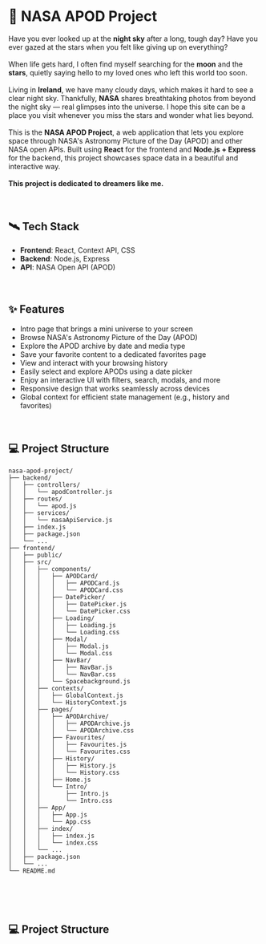# 🚀 NASA APOD Project
Have you ever looked up at the **night sky** after a long, tough day? Have you ever gazed at the stars when you felt like giving up on everything?
<br /><br />
When life gets hard, I often find myself searching for the **moon** and the **stars**, quietly saying hello to my loved ones who left this world too soon. 
<br /><br />
Living in **Ireland**, we have many cloudy days, which makes it hard to see a clear night sky. Thankfully, **NASA** shares breathtaking photos from beyond the night sky — real glimpses into the universe. I hope this site can be a place you visit whenever you miss the stars and wonder what lies beyond.
<br /><br />
This is the **NASA APOD Project**, a web application that lets you explore space through NASA's Astronomy Picture of the Day (APOD) and other NASA open APIs. Built using **React** for the frontend and **Node.js + Express** for the backend, this project showcases space data in a beautiful and interactive way.
<br /><br />
**This project is dedicated to dreamers like me.**
<br /><br /><br />


## 🛰️ Tech Stack
- **Frontend**: React, Context API, CSS
- **Backend**: Node.js, Express
- **API**: NASA Open API (APOD)
<br /><br /><br />


## ✨ Features
- Intro page that brings a mini universe to your screen
- Browse NASA's Astronomy Picture of the Day (APOD)
- Explore the APOD archive by date and media type
- Save your favorite content to a dedicated favorites page
- View and interact with your browsing history
- Easily select and explore APODs using a date picker
- Enjoy an interactive UI with filters, search, modals, and more
- Responsive design that works seamlessly across devices
- Global context for efficient state management (e.g., history and favorites)
<br /><br /><br />


## 💻 Project Structure
```plaintext
nasa-apod-project/
├── backend/
│   ├── controllers/
│   │   └── apodController.js
│   ├── routes/
│   │   └── apod.js
│   ├── services/
│   │   └── nasaApiService.js
│   ├── index.js
│   ├── package.json
│   └── ...
├── frontend/
│   ├── public/
│   ├── src/
│   │   ├── components/
│   │   │   ├── APODCard/
│   │   │   │   ├── APODCard.js
│   │   │   │   └── APODCard.css
│   │   │   ├── DatePicker/
│   │   │   │   ├── DatePicker.js
│   │   │   │   └── DatePicker.css
│   │   │   ├── Loading/
│   │   │   │   ├── Loading.js
│   │   │   │   └── Loading.css
│   │   │   ├── Modal/
│   │   │   │   ├── Modal.js
│   │   │   │   └── Modal.css
│   │   │   ├── NavBar/
│   │   │   │   ├── NavBar.js
│   │   │   │   └── NavBar.css
│   │   │   └── Spacebackground.js
│   │   ├── contexts/
│   │   │   ├── GlobalContext.js
│   │   │   └── HistoryContext.js
│   │   ├── pages/
│   │   │   ├── APODArchive/
│   │   │   │   ├── APODArchive.js
│   │   │   │   └── APODArchive.css
│   │   │   ├── Favourites/
│   │   │   │   ├── Favourites.js
│   │   │   │   └── Favourites.css
│   │   │   ├── History/
│   │   │   │   ├── History.js
│   │   │   │   └── History.css
│   │   │   ├── Home.js
│   │   │   └── Intro/
│   │   │       ├── Intro.js
│   │   │       └── Intro.css
│   │   ├── App/
│   │   │   ├── App.js
│   │   │   └── App.css
│   │   ├── index/
│   │   │   ├── index.js
│   │   │   └── index.css
│   │   └── ...
│   ├── package.json
│   └── ...
└── README.md
```
<br /><br /><br />


## 💻 Project Structure




